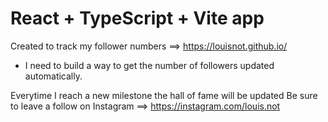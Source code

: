 # React + TypeScript + Vite app

Created to track my follower numbers ==> https://louisnot.github.io/
  - I need to build a way to get the number of followers updated automatically. 

Everytime I reach a new milestone the hall of fame will be updated
Be sure to leave a follow on Instagram ==> https://instagram.com/louis.not
